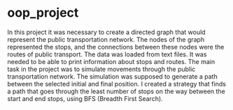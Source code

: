 # oop_project

In this project it was necessary to create a directed graph that would represent the public transportation network. 
The nodes of the graph represented the stops, and the connections between these nodes were the routes of public transport. 
The data was loaded from text files. It was needed to be able to print information about stops and routes. 
The main task in the project was to simulate movements through the public transportation network. 
The simulation was supposed to generate a path between the selected initial and final position.
I created a strategy that finds a path that goes through the least number of stops on the way between the start and end stops,
using BFS (Breadth First Search).
